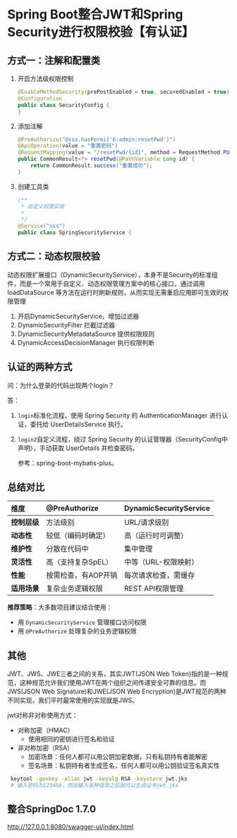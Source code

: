 # Spring Boot整合JWT和Spring Security进行权限校验【有认证】

## 方式一：注解和配置类

1. 开启方法级权限控制

   ```java
   @EnableMethodSecurity(prePostEnabled = true, securedEnabled = true)
   @Configuration
   public class SecurityConfig {
   }
   ```

   

2. 添加注解

   ```java
   @PreAuthorize("@sss.hasPermi('6:admin:resetPwd')")
   @ApiOperation(value = "重置密码")
   @RequestMapping(value = "/resetPwd/{id}", method = RequestMethod.PUT)
   public CommonResult<?> resetPwd(@PathVariable Long id) {
       return CommonResult.success("重置成功");
   }
   ```

   

3. 创建工具类

   ```java
   /**
    * 自定义权限实现
    * 
    */
   @Service("sss")
   public class SpringSecurityService {
   ```

   




## 方式二：动态权限校验

动态权限扩展接口（DynamicSecurityService），本身不是Security的标准组件，而是一个常用于自定义、动态权限管理方案中的核心接口，通过调用 loadDataSource 等方法在运行时刷新规则，从而实现无需重启应用即可生效的权限管理

1. 开启DynamicSecurityService，增加过滤器
2. DynamicSecurityFilter 拦截过滤器
3. DynamicSecurityMetadataSource 提供权限规则
4. DynamicAccessDecisionManager 执行权限判断



## 认证的两种方式

问：为什么登录的代码出现两个login？

答：

1. `login`标准化流程，使用 Spring Security 的 AuthenticationManager 进行认证，委托给 UserDetailsService 执行。

2. `login2`自定义流程，绕过 Spring Security 的认证管理器（SecurityConfig中声明），手动获取 UserDetails 并检查密码。

   参考：spring-boot-mybatis-plus。




## 总结对比

| 维度         | @PreAuthorize       | DynamicSecurityService |
| :----------- | :------------------ | :--------------------- |
| **控制层级** | 方法级别            | URL/请求级别           |
| **动态性**   | 较低（编码时确定）  | 高（运行时可调整）     |
| **维护性**   | 分散在代码中        | 集中管理               |
| **灵活性**   | 高（支持复杂SpEL）  | 中等（URL-权限映射）   |
| **性能**     | 按需检查，有AOP开销 | 每次请求检查，需缓存   |
| **适用场景** | 复杂业务逻辑权限    | REST API权限管理       |

**推荐策略**：大多数项目建议结合使用：

- 用 `DynamicSecurityService` 管理接口访问权限
- 用 `@PreAuthorize` 处理复杂的业务逻辑权限



## 其他

JWT、JWS、JWE三者之间的关系，其实JWT(JSON Web Token)指的是一种规范，这种规范允许我们使用JWT在两个组织之间传递安全可靠的信息。而JWS(JSON Web Signature)和JWE(JSON Web Encryption)是JWT规范的两种不同实现，我们平时最常使用的实现就是JWS。

jwt对称非对称使用方式：

- 对称加密（HMAC）
  - 使用相同的密钥进行签名和验证
- 非对称加密（RSA）
  - 加密场景：任何人都可以用公钥加密数据，只有私钥持有者能解密
  - 签名场景：私钥持有者生成签名，任何人都可以用公钥验证签名真实性

```bash
 keytool -genkey -alias jwt -keyalg RSA -keystore jwt.jks
 # 输入密码为123456，然后输入各种信息之后就可以生成证书jwt.jks
```



## 整合SpringDoc 1.7.0

http://127.0.0.1:8080/swagger-ui/index.html



